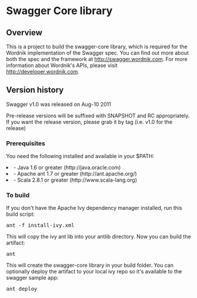 # Swagger Core library

## Overview
This is a project to build the swagger-core library, which is required for the Wordnik 
implementation of the Swagger spec.  You can find out more about both the spec and the
framework at http://swagger.wordnik.com.  For more information about Wordnik's APIs, please
visit http://developer.wordnik.com.  

## Version history
Swagger v1.0 was released on Aug-10 2011

Pre-release versions will be suffixed with SNAPSHOT and RC appropriately.  If you want the
release version, please grab it by tag (i.e. v1.0 for the release)

### Prerequisites
You need the following installed and available in your $PATH:

<li>- Java 1.6 or greater (http://java.oracle.com)

<li>- Apache ant 1.7 or greater (http://ant.apache.org/)

<li>- Scala 2.8.1 or greater (http://www.scala-lang.org)

### To build
If you don't have the Apache Ivy dependency manager installed, run this build script:

<pre>
ant -f install-ivy.xml
</pre>

This will copy the ivy ant lib into your antlib directory.  Now you can build the artifact:

<pre>
ant
</pre>

This will create the swagger-core library in your build folder.  You can optionally deploy the
artifact to your local ivy repo so it's available to the swagger sample app:

<pre>
ant deploy
</pre>
